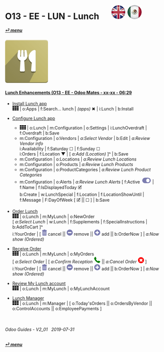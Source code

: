 # O13 - EE - LUN - Lunch &nbsp;&nbsp;&nbsp;&nbsp; [![en-uk](/doc/img/en-uk_flag_button_small.png)](/en-uk/o13/ee/lun/en-uk-o13-ee-lun-lunch-guides.md) [ ![es-mx](/doc/img/es-mx_flag_button_small.png)](/es-mx/o13/ee/lun/es-mx-o13-ee-lun-lunch-guides.md)
#### [_&#x23CE; menu_](/en-uk/o13/ee/en-uk-o13-ee-guides-menu.md)  
### ![lun](/doc/img/lunch.png)

#### [Lunch Enhancements (O13 - EE - Odoo Mates - xx-xx - 06:29](https://youtube.com/embed/ka8Zj8XcXPg?autoplay=1&start=4&end=0&rel=0)<br>

- [Install Lunch app](https://youtube.com/embed/ka8Zj8XcXPg?autoplay=1&start=0&end=24s&rel=0)  
  ![apps](/doc/img/apps.png) | o:Apps | f:Search... lunch | _(apps)_ &#x2716; | i:Lunch | b:Install  

- [Configure Lunch app](https://youtube.com/embed/ka8Zj8XcXPg?autoplay=1&start=27s&end=2m23s&rel=0)  
  - ![apps](/doc/img/apps.png) | o:Lunch | m:Configuration | o:Settings | i:LunchOverdraft | f:Overdraft | b:Save  
  - m:Configuration | o:Vendors | _a:Select Vendor_ | b:Edit | _a:Review Vendor info_  
    i:Availability | f:Saturday &#x2610; | f:Sunday &#x2610;  
    i:Orders | f:Location &#x25BC; | \[ _a:Add (Location)_ ]&#x207F; | b:Save  
  - m:Configuration | o:Locations | _a:Review Lunch Locations_  
  - m:Configuration | o:Products | _a:Review Lunch Products_  
  - m:Configuration | o:ProductCategories | _a:Review Lunch Product Categories_  
  - m:Configuration | o:Alerts | _a:Review Lunch Alerts_
    \[ f:Active ![active](/doc/img/active.png) | f:Name | f:IsDisplayedToday &#x1F5F9;  
    b:Create | w:LunchSpecial | f:Location | f:LocationShowUntil | f:Message | F:DayOfWeek \[ &#x1F5F9;	|| &#x2610; ] | b:Save

- [Order Lunch](https://youtube.com/embed/ka8Zj8XcXPg?autoplay=1&start=3m21s&end=5m14s&rel=0)  
  ![apps](/doc/img/apps.png) | o:Lunch | m:MyLunch | o:NewOrder  
  \[ _a:Select Lunch_ | w:Lunch | f:Supplements | f:SpecialInstructions | b:AddToCart ]&#x207F;  
  i:YourOrder | \[ ![trashcan](/doc/img/trashcan.png) cancel || ![sub](/doc/img/button_sub.png) remove || ![add](/doc/img/button_add.png) add || b:OrderNow ] | _a:Now show (Ordered)_   
  
- [Receive Order](https://youtube.com/embed/ka8Zj8XcXPg?autoplay=1&start=5m15s&end=5m27s&rel=0)  
  ![apps](/doc/img/apps.png) | o:Lunch | m:MyLunch | o:MyOrders  
  \[ _a:Select Order_ | \[ _a:Confirm Reception_ ![phone_receiver](/doc/img/phone_receiver.png) || _a:Cancel Order_ ![cancel](/doc/img/cancel.png) ]  
  i:YourOrder | \[ ![trashcan](/doc/img/trashcan.png) cancel || ![sub](/doc/img/button_sub.png) remove || ![add](/doc/img/button_add.png) add || b:OrderNow ] | _a:Now show (Ordered)_  
  
- [Review My Lunch account](https://youtube.com/embed/ka8Zj8XcXPg?autoplay=1&start=5m15s&end=5m34s&rel=0)  
  ![apps](/doc/img/apps.png) | o:Lunch | m:MyLunch | o:MyLunchAccount

- [Lunch Manager](https://youtube.com/embed/ka8Zj8XcXPg?autoplay=1&start=5m38s&end=6m02s&rel=0)  
  ![apps](/doc/img/apps.png) | o:Lunch | m:Manager | \[ o:Today'sOrders || o:OrdersByVendor || o:ControlAccounts || o:EmployeePayments ]
  
<br>
	
###### Odoo Guides - V2_01 &nbsp; 2019-07-31  
**[_&#x23CE; menu_](/en-uk/o13/ee/en-uk-o13-ee-guides-menu.md)**  
